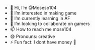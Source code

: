 - 👋 Hi, I’m @Moseso104
- 👀 I’m interested in making game
- 🌱 I’m currently learning in AF
- 💞️ I’m looking to collaborate on gamers
- 📫 How to reach me mose104
- 😄 Pronouns: creative 
- ⚡ Fun fact: I dont have money 🤑 

<!---
Moseso104/Moseso104 is a ✨ special ✨ repository because its `README.md` (this file) appears on your GitHub profile.
You can click the Preview link to take a look at your changes.
--->

